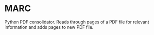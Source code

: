 # MARC
 
Python PDF consolidator. Reads through pages of a PDF file for relevant information and adds pages to new PDF file.
